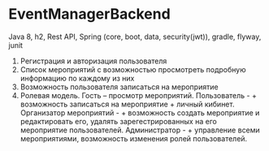 # EventManagerBackend
Java 8, h2, Rest API, Spring (core, boot, data, security(jwt)), gradle, flyway, junit

1. Регистрация и авторизация пользователя
2. Список мероприятий с возможностью просмотреть подробную информацию по каждому из них
3. Возможность пользователя записаться на мероприятие
4. Ролевая модель. 
Гость – просмотр мероприятий.
Пользователь - + возможность записаться на мероприятие + личный кибинет.
Организатор мероприятий - + возможность создать мероприятие и редактировать его, удалять зарегестрированных на его мероприятие пользователей.
Администратор - + управление всеми мероприятиями, возможность изменения ролей пользователей. 
